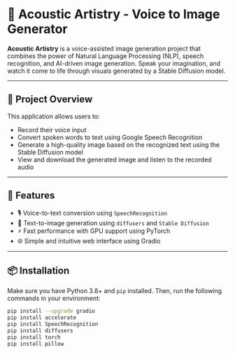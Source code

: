 # 🎨 Acoustic Artistry - Voice to Image Generator

**Acoustic Artistry** is a voice-assisted image generation project that combines the power of Natural Language Processing (NLP), speech recognition, and AI-driven image generation. Speak your imagination, and watch it come to life through visuals generated by a Stable Diffusion model.

---

## 🧠 Project Overview

This application allows users to:
- Record their voice input
- Convert spoken words to text using Google Speech Recognition
- Generate a high-quality image based on the recognized text using the Stable Diffusion model
- View and download the generated image and listen to the recorded audio

---

## 🚀 Features

- 🎙️ Voice-to-text conversion using `SpeechRecognition`
- 🧠 Text-to-image generation using `diffusers` and `Stable Diffusion`
- ⚡ Fast performance with GPU support using PyTorch
- 🌐 Simple and intuitive web interface using Gradio

---

## 📦 Installation

Make sure you have Python 3.8+ and `pip` installed. Then, run the following commands in your environment:

```bash
pip install --upgrade gradio
pip install accelerate
pip install SpeechRecognition
pip install diffusers
pip install torch
pip install pillow
